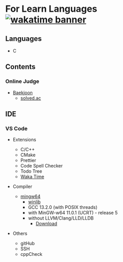 # For Learn Languages [![wakatime banner]][wakatime profile]

## Languages
- C

## Contents
### Online Judge
- [Baekjoon][baekjoon profile]
  - [solved.ac][solved.ac profile]

## IDE
### VS Code
- Extensions
  - C/C++
  - CMake
  - Prettier
  - Code Spell Checker
  - Todo Tree
  - [Waka Time][wakatime profile]
    
- Compiler
  - [mingw64][mingw64 link]
    - [winlib][winlib link]
    - GCC 13.2.0 (with POSIX threads)
    - with MinGW-w64 11.0.1 (UCRT) - release 5
    - without LLVM/Clang/LLD/LLDB
      - [Download][mingw64 zip] 
- Others
  - gitHub
  - SSH
  - cppCheck


[baekjoon profile]: https://www.acmicpc.net/user/thinkhole "Baekjoon Online Judge Profile"
[solved.ac profile]: https://solved.ac/en/profile/thinkhole "Solved.ac Profile"
[mingw64 link]: https://www.mingw-w64.org/ "Link to mingw64"
[winlib link]: https://winlibs.com/ "Link to WinLib"
[mingw64 zip]: https://github.com/brechtsanders/winlibs_mingw/releases/download/13.2.0posix-17.0.6-11.0.1-ucrt-r5/winlibs-x86_64-posix-seh-gcc-13.2.0-mingw-w64ucrt-11.0.1-r5.zip "DOWNLOAD gcc-13.2.0-mingw-w64ucrt-11.0.1-r5"
[wakatime profile]: https://wakatime.com/@3eb37fa5-ef7a-41e2-a1f5-4e74b23747cd "WakaTime Profile"
[wakatime banner]: https://wakatime.com/badge/user/3eb37fa5-ef7a-41e2-a1f5-4e74b23747cd.svg "WakaTime Banner"
